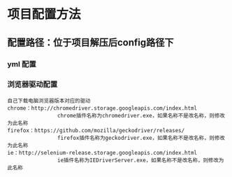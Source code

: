 # 项目配置方法

## 配置路径：位于项目解压后config路径下
### yml 配置
### 浏览器驱动配置
    自己下载电脑浏览器版本对应的驱动
    chrome：http://chromedriver.storage.googleapis.com/index.html
                    chrome插件名称为chromedriver.exe，如果名称不是改名称，则修改为此名称
    firefox：https://github.com/mozilla/geckodriver/releases/
                    firefox插件名称为geckodriver.exe，如果名称不是改名称，则修改为此名称
    ie：http://selenium-release.storage.googleapis.com/index.html
                    ie插件名称为IEDriverServer.exe，如果名称不是改名称，则修改为此名称


